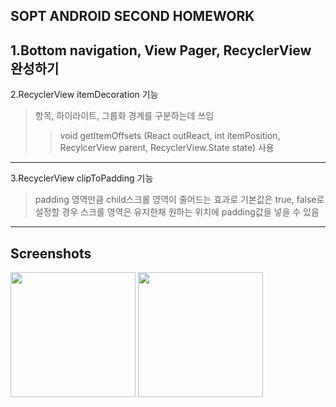 ## SOPT ANDROID SECOND HOMEWORK

1.Bottom navigation, View Pager, RecyclerView 완성하기 
---
2.RecyclerView itemDecoration 기능
> 항목, 하이라이트, 그룹화 경계를 구분하는데 쓰임 
>>    void getItemOffsets (React outReact, int  itemPosition, RecylcerView parent, RecyclerView.State state) 사용
---
3.RecyclerView clipToPadding 기능
> padding 영역만큼 child스크롤 영역이 줄어드는 효과로 
> 기본값은 true, false로 설정할 경우 스크롤 영역은 유지한채
> 원하는 위치에 padding값을 넣을 수 있음 
---
Screenshots
---
<div>
<img width ="200" src ="https://user-images.githubusercontent.com/58849278/81381368-94994680-9147-11ea-857a-ae82876d394e.png">
<img width = "200" src = "https://user-images.githubusercontent.com/58849278/81382719-c90e0200-9149-11ea-99cb-aebc99d10013.png">
</div>
